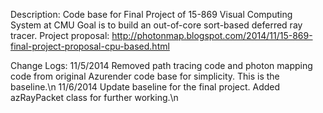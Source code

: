 Description:
Code base for Final Project of 15-869 Visual Computing System at CMU
Goal is to build an out-of-core sort-based deferred ray tracer.
Project proposal: http://photonmap.blogspot.com/2014/11/15-869-final-project-proposal-cpu-based.html


Change Logs:
11/5/2014
Removed path tracing code and photon mapping code from original Azurender code base for simplicity. This is the baseline.\n
11/6/2014
Update baseline for the final project. Added azRayPacket class for further working.\n
